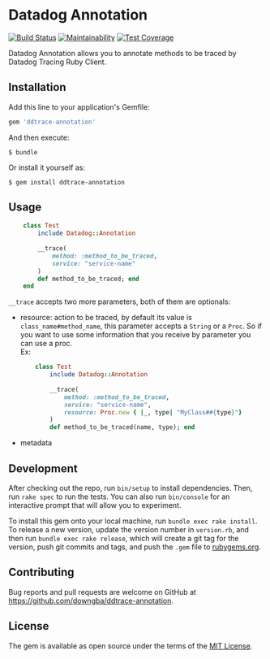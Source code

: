 # Datadog Annotation

[![Build Status](https://travis-ci.com/downgba/ddtrace-annotation.svg?branch=master)](https://travis-ci.com/downgba/ddtrace-annotation)
[![Maintainability](https://api.codeclimate.com/v1/badges/b48b7c15e8925e6f2c6d/maintainability)](https://codeclimate.com/github/downgba/ddtrace-annotation/maintainability)
[![Test Coverage](https://api.codeclimate.com/v1/badges/b48b7c15e8925e6f2c6d/test_coverage)](https://codeclimate.com/github/downgba/ddtrace-annotation/test_coverage)

Datadog Annotation allows you to annotate methods to be traced by Datadog Tracing Ruby Client.

## Installation

Add this line to your application's Gemfile:

```ruby
gem 'ddtrace-annotation'
```

And then execute:

    $ bundle

Or install it yourself as:

    $ gem install ddtrace-annotation

## Usage

```ruby
    class Test
        include Datadog::Annotation
        
        __trace(
            method: :method_to_be_traced,
            service: "service-name"
        )
        def method_to_be_traced; end
    end
```
`__trace` accepts two more parameters, both of them are optionals:   
 - resource: action to be traced, by default its value is `class_name#method_name`, this parameter accepts a `String` or a `Proc`. So if you want to use some information that you receive by parameter you can use a proc.   
    Ex:    
    ```ruby
        class Test
            include Datadog::Annotation
        
            __trace(
                method: :method_to_be_traced,
                service: "service-name",
                resource: Proc.new { |_, type| "MyClass##{type}"}
            )
            def method_to_be_traced(name, type); end
    ```

    
 - metadata   


## Development

After checking out the repo, run `bin/setup` to install dependencies. Then, run `rake spec` to run the tests. You can also run `bin/console` for an interactive prompt that will allow you to experiment.

To install this gem onto your local machine, run `bundle exec rake install`. To release a new version, update the version number in `version.rb`, and then run `bundle exec rake release`, which will create a git tag for the version, push git commits and tags, and push the `.gem` file to [rubygems.org](https://rubygems.org).

## Contributing

Bug reports and pull requests are welcome on GitHub at https://github.com/downgba/ddtrace-annotation.

## License

The gem is available as open source under the terms of the [MIT License](https://opensource.org/licenses/MIT).
